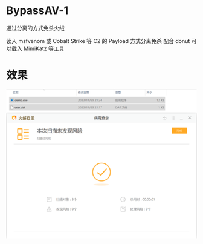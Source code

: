 # BypassAV-1
通过分离的方式免杀火绒

读入 msfvenom 或 Cobalt Strike 等 C2 的 Payload 方式分离免杀
配合 donut 可以载入 MimiKatz 等工具

# 效果
![Preview](https://github.com/yutianqaq/BypassAV-1/blob/main/img1.png)

